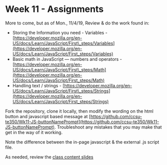 # Week 11 - Assignments

More to come, but as of Mon., 11/4/19, Review & do the work found in:

* Storing the Information you need - Variables - [https://developer.mozilla.org/en-US/docs/Learn/JavaScript/First\_steps/Variables](https://developer.mozilla.org/en-US/docs/Learn/JavaScript/First_steps/Variables)
* Basic math in JavaScript — numbers and operators - [https://developer.mozilla.org/en-US/docs/Learn/JavaScript/First\_steps/Math](https://developer.mozilla.org/en-US/docs/Learn/JavaScript/First_steps/Math)
* Handling text / strings - [https://developer.mozilla.org/en-US/docs/Learn/JavaScript/First\_steps/Strings](https://developer.mozilla.org/en-US/docs/Learn/JavaScript/First_steps/Strings)

Fork the repository, clone it locally, then modify the wording on the html button and javascript based message at [https://github.com/ccsu-te350/Wk11-JS-buttonNamePrompt](https://github.com/ccsu-te350/Wk11-JS-buttonNamePrompt). Troubleshoot any mistakes that you may make that get in the way of it working.

Note the difference between the in-page javascript & the external .js script file. 

As needed, review the [class content slides](week-11-class-content.md)



